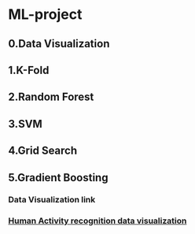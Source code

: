 # ML-project

## 0.Data Visualization
## 1.K-Fold
## 2.Random Forest
## 3.SVM
## 4.Grid Search
## 5.Gradient Boosting

### Data Visualization link
### [Human Activity recognition data visualization](https://www.kaggle.com/code/essammohamed4320/human-activity-recognition-scientific-prespective)
